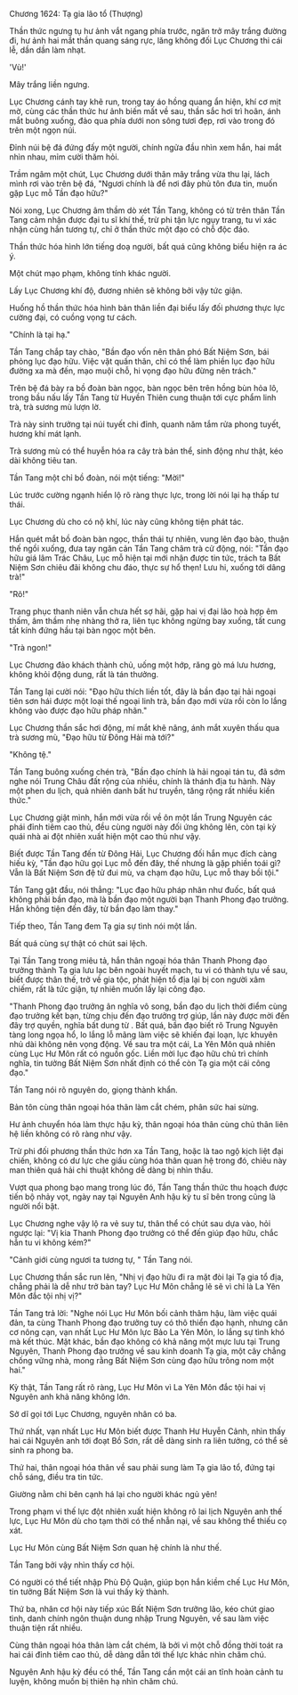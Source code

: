 




Chương 1624: Tạ gia lão tổ (Thượng)


Thần thức ngưng tụ hư ảnh vắt ngang phía trước, ngăn trở mây trắng đường đi, hư ảnh hai mắt thần quang sáng rực, lăng không đối Lục Chương thi cái lễ, dần dần làm nhạt.

'Vù!'

Mây trắng liền ngưng.

Lục Chương cánh tay khẽ run, trong tay áo hồng quang ẩn hiện, khí cơ mịt mờ, cùng các thần thức hư ảnh biến mất về sau, thần sắc hơi trì hoãn, ánh mắt buông xuống, đảo qua phía dưới non sông tươi đẹp, rơi vào trong đó trên một ngọn núi.

Đỉnh núi bệ đá đứng đấy một người, chính ngửa đầu nhìn xem hắn, hai mắt nhìn nhau, mỉm cười thăm hỏi.

Trầm ngâm một chút, Lục Chương dưới thân mây trắng vừa thu lại, lách mình rơi vào trên bệ đá, "Ngươi chính là để nơi đây phủ tôn đưa tin, muốn gặp Lục mỗ Tần đạo hữu?"

Nói xong, Lục Chương âm thầm dò xét Tần Tang, không có từ trên thân Tần Tang cảm nhận được đại tu sĩ khí thế, trừ phi tận lực ngụy trang, tu vi xác nhận cùng hắn tương tự, chỉ ở thần thức một đạo có chỗ độc đáo.

Thần thức hóa hình lớn tiếng doạ người, bất quá cũng không biểu hiện ra ác ý.

Một chút mạo phạm, không tính khác người.

Lấy Lục Chương khí độ, đương nhiên sẽ không bởi vậy tức giận.

Huống hồ thần thức hóa hình bản thân liền đại biểu lấy đối phương thực lực cường đại, có cuồng vọng tư cách.

"Chính là tại hạ."

Tần Tang chắp tay chào, "Bần đạo vốn nên thân phó Bất Niệm Sơn, bái phỏng lục đạo hữu. Việc vặt quấn thân, chỉ có thể làm phiền lục đạo hữu đường xa mà đến, mạo muội chỗ, hi vọng đạo hữu đừng nên trách."

Trên bệ đá bày ra bồ đoàn bàn ngọc, bàn ngọc bên trên hồng bùn hỏa lô, trong bầu nấu lấy Tần Tang từ Huyền Thiên cung thuận tới cực phẩm linh trà, trà sương mù lượn lờ.

Trà này sinh trưởng tại núi tuyết chi đỉnh, quanh năm tắm rửa phong tuyết, hương khí mát lạnh.

Trà sương mù có thể huyễn hóa ra cây trà bản thể, sinh động như thật, kéo dài không tiêu tan.

Tần Tang một chỉ bồ đoàn, nói một tiếng: "Mời!"

Lúc trước cường ngạnh hiển lộ rõ ràng thực lực, trong lời nói lại hạ thấp tư thái.

Lục Chương dù cho có nộ khí, lúc này cũng không tiện phát tác.

Hắn quét mắt bồ đoàn bàn ngọc, thần thái tự nhiên, vung lên đạo bào, thuận thế ngồi xuống, đưa tay ngăn cản Tần Tang châm trà cử động, nói: "Tần đạo hữu giá lâm Trác Châu, Lục mỗ hiện tại mới nhận được tin tức, trách ta Bất Niệm Sơn chiêu đãi không chu đáo, thực sự hổ thẹn! Lưu hi, xuống tới dâng trà!"

"Rõ!"

Trang phục thanh niên vẫn chưa hết sợ hãi, gặp hai vị đại lão hoà hợp êm thấm, âm thầm nhẹ nhàng thở ra, liên tục không ngừng bay xuống, tất cung tất kính đứng hầu tại bàn ngọc một bên.

"Trà ngon!"

Lục Chương đảo khách thành chủ, uống một hớp, răng gò má lưu hương, không khỏi động dung, rất là tán thưởng.

Tần Tang lại cười nói: "Đạo hữu thích liền tốt, đây là bần đạo tại hải ngoại tiên sơn hái được một loại thế ngoại linh trà, bần đạo mới vừa rồi còn lo lắng không vào được đạo hữu pháp nhãn."

Lục Chương thần sắc hơi động, mí mắt khẽ nâng, ánh mắt xuyên thấu qua trà sương mù, "Đạo hữu từ Đông Hải mà tới?"

"Không tệ."

Tần Tang buông xuống chén trà, "Bần đạo chính là hải ngoại tán tu, đã sớm nghe nói Trung Châu đất rộng của nhiều, chính là thánh địa tu hành. Này một phen du lịch, quả nhiên danh bất hư truyền, tăng rộng rất nhiều kiến thức."

Lục Chương giật mình, hắn mới vừa rồi về ôn một lần Trung Nguyên các phái đỉnh tiêm cao thủ, đều cùng người này đối ứng không lên, còn tại kỳ quái nhà ai đột nhiên xuất hiện một cao thủ như vậy.

Biết được Tần Tang đến từ Đông Hải, Lục Chương đối hắn mục đích càng hiếu kỳ, "Tần đạo hữu gọi Lục mỗ đến đây, thế nhưng là gặp phiền toái gì? Vẫn là Bất Niệm Sơn đệ tử đui mù, va chạm đạo hữu, Lục mỗ thay bồi tội."

Tần Tang gật đầu, nói thẳng: "Lục đạo hữu pháp nhãn như đuốc, bất quá không phải bần đạo, mà là bần đạo một người bạn Thanh Phong đạo trưởng. Hắn không tiện đến đây, từ bần đạo làm thay."

Tiếp theo, Tần Tang đem Tạ gia sự tình nói một lần.

Bất quá cùng sự thật có chút sai lệch.

Tại Tần Tang trong miêu tả, hắn thân ngoại hóa thân Thanh Phong đạo trưởng thành Tạ gia lưu lạc bên ngoài huyết mạch, tu vi có thành tựu về sau, biết được thân thế, trở về gia tộc, phát hiện tổ địa lại bị con người xâm chiếm, rất là tức giận, tự nhiên muốn lấy lại công đạo.

"Thanh Phong đạo trưởng ân nghĩa vô song, bần đạo du lịch thời điểm cùng đạo trưởng kết bạn, từng chịu đến đạo trưởng trợ giúp, lần này được mời đến đây trợ quyền, nghĩa bất dung từ . Bất quá, bần đạo biết rõ Trung Nguyên tàng long ngọa hổ, lo lắng lỗ mãng làm việc sẽ khiến đại loạn, lực khuyên nhủ dài không nên vọng động. Về sau tra một cái, La Yên Môn quả nhiên cùng Lục Hư Môn rất có nguồn gốc. Liền mời lục đạo hữu chủ trì chính nghĩa, tin tưởng Bất Niệm Sơn nhất định có thể còn Tạ gia một cái công đạo."

Tần Tang nói rõ nguyên do, giọng thành khẩn.

Bản tôn cùng thân ngoại hóa thân làm cắt chém, phân sức hai sừng.

Hư ảnh chuyển hóa làm thực hậu kỳ, thân ngoại hóa thân cùng chủ thân liên hệ liền không có rõ ràng như vậy.

Trừ phi đối phương thần thức hơn xa Tần Tang, hoặc là tao ngộ kịch liệt đại chiến, không có dư lực che giấu cùng hóa thân quan hệ trong đó, chiêu này man thiên quá hải chi thuật không dễ dàng bị nhìn thấu.

Vượt qua phong bạo mang trong lúc đó, Tần Tang thần thức thu hoạch được tiến bộ nhảy vọt, ngày nay tại Nguyên Anh hậu kỳ tu sĩ bên trong cũng là người nổi bật.

Lục Chương nghe vậy lộ ra vẻ suy tư, thân thể có chút sau dựa vào, hỏi ngược lại: "Vị kia Thanh Phong đạo trưởng có thể đến giúp đạo hữu, chắc hẳn tu vi không kém?"

"Cảnh giới cùng ngươi ta tương tự, " Tần Tang nói.

Lục Chương thần sắc run lên, "Nhị vị đạo hữu đi ra mặt đòi lại Tạ gia tổ địa, chẳng phải là dễ như trở bàn tay? Lục Hư Môn chẳng lẽ sẽ vì chỉ là La Yên Môn đắc tội nhị vị?"

Tần Tang trả lời: "Nghe nói Lục Hư Môn bối cảnh thâm hậu, làm việc quái đản, ta cùng Thanh Phong đạo trưởng tuy có thô thiển đạo hạnh, nhưng căn cơ nông cạn, vạn nhất Lục Hư Môn lực Bảo La Yên Môn, lo lắng sự tình khó mà kết thúc. Mặt khác, bần đạo không có khả năng một mực lưu tại Trung Nguyên, Thanh Phong đạo trưởng về sau kinh doanh Tạ gia, một cây chẳng chống vững nhà, mong rằng Bất Niệm Sơn cùng đạo hữu trông nom một hai."

Kỳ thật, Tần Tang rất rõ ràng, Lục Hư Môn vì La Yên Môn đắc tội hai vị Nguyên anh khả năng không lớn.

Sở dĩ gọi tới Lục Chương, nguyên nhân có ba.

Thứ nhất, vạn nhất Lục Hư Môn biết được Thanh Hư Huyễn Cảnh, nhìn thấy hai cái Nguyên anh tới đoạt Bồ Sơn, rất dễ dàng sinh ra liên tưởng, có thể sẽ sinh ra phong ba.

Thứ hai, thân ngoại hóa thân về sau phải sung làm Tạ gia lão tổ, đứng tại chỗ sáng, điều tra tin tức.

Giường nằm chi bên cạnh há lại cho người khác ngủ yên!

Trong phạm vi thế lực đột nhiên xuất hiện không rõ lai lịch Nguyên anh thế lực, Lục Hư Môn dù cho tạm thời có thể nhẫn nại, về sau không thể thiếu cọ xát.

Lục Hư Môn cùng Bất Niệm Sơn quan hệ chính là như thế.

Tần Tang bởi vậy nhìn thấy cơ hội.

Có người có thể tiết nhập Phù Độ Quận, giúp bọn hắn kiềm chế Lục Hư Môn, tin tưởng Bất Niệm Sơn là vui thấy kỳ thành.

Thứ ba, nhân cơ hội này tiếp xúc Bất Niệm Sơn trưởng lão, kéo chút giao tình, danh chính ngôn thuận dung nhập Trung Nguyên, về sau làm việc thuận tiện rất nhiều.

Cùng thân ngoại hóa thân làm cắt chém, là bởi vì một chỗ đồng thời toát ra hai cái đỉnh tiêm cao thủ, dễ dàng dẫn tới thế lực khác nhìn chăm chú.

Nguyên Anh hậu kỳ đều có thể, Tần Tang cần một cái an tĩnh hoàn cảnh tu luyện, không muốn bị thiên hạ nhìn chăm chú.




